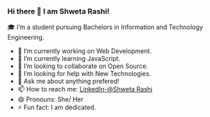 ### Hi there 👋 I am Shweta Rashi!

  🎓 I’m a student pursuing Bachelors in Information and Technology Engineering.
- 🔭 I’m currently working on Web Development.
- 🌱 I’m currently learning JavaScript.
- 👯 I’m looking to collaborate on Open Source.
- 🤔 I’m looking for help with New Technologies.
- 💬 Ask me about anything prefered!
- 📫 How to reach me: [LinkedIn-@Shweta Rashi
](https://linkedin.com/in/shweta-rashi-1815601b5)
- 😄 Pronouns: She/ Her
- ⚡ Fun fact: I am dedicated.



